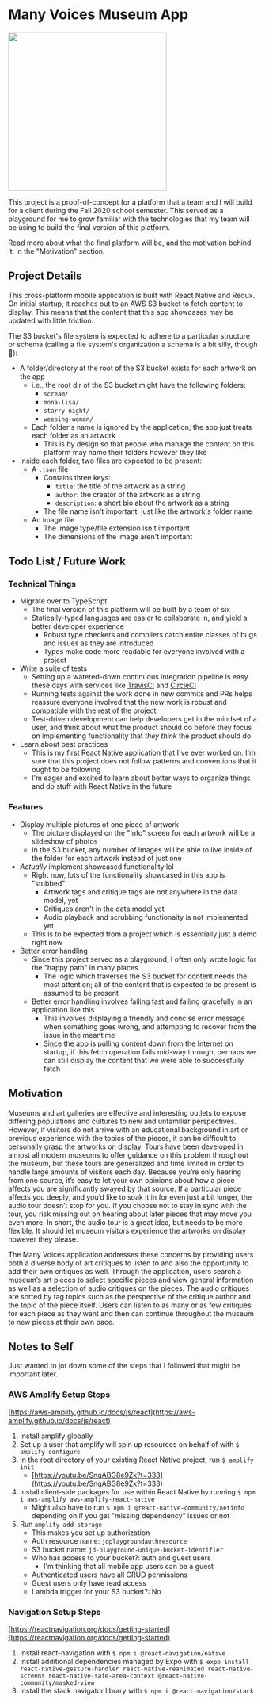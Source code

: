 # Many Voices Museum App

<img src="https://github.com/nchaloult/many-voices-museum-app/blob/master/gifs/demo-on-readme.gif?raw=true" width="320">

This project is a proof-of-concept for a platform that a team and I will build for a client during the Fall 2020 school semester. This served as a playground for me to grow familiar with the technologies that my team will be using to build the final version of this platform.

Read more about what the final platform will be, and the motivation behind it, in the "Motivation" section.

## Project Details

This cross-platform mobile application is built with React Native and Redux. On initial startup, it reaches out to an AWS S3 bucket to fetch content to display. This means that the content that this app showcases may be updated with little friction.

The S3 bucket's file system is expected to adhere to a particular structure or schema (calling a file system's organization a schema is a bit silly, though 🙂):

* A folder/directory at the root of the S3 bucket exists for each artwork on the app
	* i.e., the root dir of the S3 bucket might have the following folders:
		* `scream/`
		* `mona-lisa/`
		* `starry-night/`
		* `weeping-woman/`
	* Each folder's name is ignored by the application; the app just treats each folder as an artwork
		* This is by design so that people who manage the content on this platform may name their folders however they like
* Inside each folder, two files are expected to be present:
	* A `.json` file
		* Contains three keys:
			* `title`: the title of the artwork as a string
			* `author`: the creator of the artwork as a string
			* `description`: a short bio about the artwork as a string
		* The file name isn't important, just like the artwork's folder name
	* An image file
		* The image type/file extension isn't important
		* The dimensions of the image aren't important

## Todo List / Future Work

### Technical Things

* Migrate over to TypeScript
	* The final version of this platform will be built by a team of six
	* Statically-typed languages are easier to collaborate in, and yield a better developer experience
		* Robust type checkers and compilers catch entire classes of bugs and issues as they are introduced
		* Types make code more readable for everyone involved with a project
* Write a suite of tests
	* Setting up a watered-down continuous integration pipeline is easy these days with services like [TravisCI](https://travis-ci.com) and [CircleCI](https://circleci.com)
	* Running tests against the work done in new commits and PRs helps reassure everyone involved that the new work is robust and compatible with the rest of the project
	* Test-driven development can help developers get in the mindset of a user, and think about what the product should do before they focus on implementing functionality that *they think* the product should do
* Learn about best practices
	* This is my first React Native application that I've ever worked on. I'm sure that this project does not follow patterns and conventions that it ought to be following
	* I'm eager and excited to learn about better ways to organize things and do stuff with React Native in the future

### Features

* Display multiple pictures of one piece of artwork
	* The picture displayed on the "Info" screen for each artwork will be a slideshow of photos
	* In the S3 bucket, any number of images will be able to live inside of the folder for each artwork instead of just one
* *Actually* implement showcased functionality lol
	* Right now, lots of the functionality showcased in this app is "stubbed"
		* Artwork tags and critique tags are not anywhere in the data model, yet
		* Critiques aren't in the data model yet
		* Audio playback and scrubbing functionaity is not implemented yet
	* This is to be expected from a project which is essentially just a demo right now
* Better error handling
	* Since this project served as a playground, I often only wrote logic for the "happy path" in many places
		* The logic which traverses the S3 bucket for content needs the most attention; all of the content that is expected to be present is assumed to be present
	* Better error handling involves failing fast and failing gracefully in an application like this
		* This involves displaying a friendly and concise error message when something goes wrong, and attempting to recover from the issue in the meantime
		* Since the app is pulling content down from the Internet on startup, if this fetch operation fails mid-way through, perhaps we can still display the content that we were able to successfully fetch

## Motivation

Museums and art galleries are effective and interesting outlets to expose differing populations and cultures to new and unfamiliar perspectives. However, if visitors do not arrive with an educational background in art or previous experience with the topics of the pieces, it can be difficult to personally grasp the artworks on display. Tours have been developed in almost all modern museums to offer guidance on this problem throughout the museum, but these tours are generalized and time limited in order to handle large amounts of visitors each day. Because you’re only hearing from one source, it’s easy to let your own opinions about how a piece affects you are significantly swayed by that source. If a particular piece affects you deeply, and you’d like to soak it in for even just a bit longer, the audio tour doesn’t stop for you. If you choose not to stay in sync with the tour, you risk missing out on hearing about later pieces that may move you even more. In short, the audio tour is a great idea, but needs to be more flexible. It should let museum visitors experience the artworks on display however they please.

The Many Voices application addresses these concerns by providing users both a diverse body of art critiques to listen to and also the opportunity to add their own critiques as well. Through the application, users search a museum’s art pieces to select specific pieces and view general information as well as a selection of audio critiques on the pieces. The audio critiques are sorted by tag topics such as the perspective of the critique author and the topic of the piece itself. Users can listen to as many or as few critiques for each piece as they want and then can continue throughout the museum to new pieces at their own pace.

## Notes to Self

Just wanted to jot down some of the steps that I followed that might be important later.

### AWS Amplify Setup Steps

[https://aws-amplify.github.io/docs/js/react](https://aws-amplify.github.io/docs/js/react)

1. Install amplify globally
1. Set up a user that amplify will spin up resources on behalf of with `$ amplify configure`
1. In the root directory of your existing React Native project, run `$ amplify init`
	* [https://youtu.be/SnqABG8e9Zk?t=333](https://youtu.be/SnqABG8e9Zk?t=333)
1. Install client-side packages for use within React Native by running `$ npm i aws-amplify aws-amplify-react-native`
	* Might also have to run `$ npm i @react-native-community/netinfo` depending on if you get "missing dependency" issues or not
1. Run `amplify add storage`
	* This makes you set up authorization
	* Auth resource name: `jdplaygroundauthresource`
	* S3 bucket name: `jd-playground-unique-bucket-identifier`
	* Who has access to your bucket?: auth and guest users
		* I'm thinking that all mobile app users can be a guest
	* Authenticated users have all CRUD permissions
	* Guest users only have read access
	* Lambda trigger for your S3 bucket?: No

### Navigation Setup Steps

[https://reactnavigation.org/docs/getting-started](https://reactnavigation.org/docs/getting-started)

1. Install react-navigation with `$ npm i @react-navigation/native`
1. Install additional dependencies managed by Expo with `$ expo install react-native-gesture-handler react-native-reanimated react-native-screens react-native-safe-area-context @react-native-community/masked-view`
1. Install the stack navigator library with `$ npm i @react-navigation/stack`
